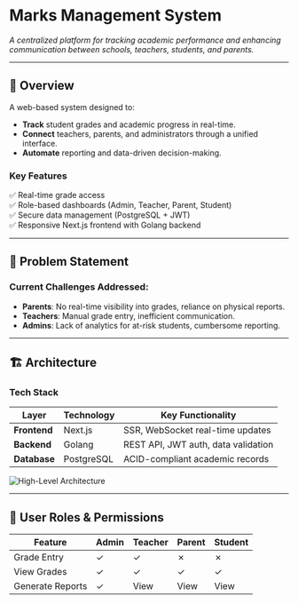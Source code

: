 # Marks Management System

_A centralized platform for tracking academic performance and enhancing communication between schools, teachers, students, and parents._

---

## 📌 Overview

A web-based system designed to:

- **Track** student grades and academic progress in real-time.
- **Connect** teachers, parents, and administrators through a unified interface.
- **Automate** reporting and data-driven decision-making.

### Key Features

✅ Real-time grade access  
✅ Role-based dashboards (Admin, Teacher, Parent, Student)  
✅ Secure data management (PostgreSQL + JWT)  
✅ Responsive Next.js frontend with Golang backend

---

## 🎯 Problem Statement

### Current Challenges Addressed:

- **Parents**: No real-time visibility into grades, reliance on physical reports.
- **Teachers**: Manual grade entry, inefficient communication.
- **Admins**: Lack of analytics for at-risk students, cumbersome reporting.

---

## 🏗️ Architecture

### Tech Stack

| Layer        | Technology | Key Functionality                   |
| ------------ | ---------- | ----------------------------------- |
| **Frontend** | Next.js    | SSR, WebSocket real-time updates    |
| **Backend**  | Golang     | REST API, JWT auth, data validation |
| **Database** | PostgreSQL | ACID-compliant academic records     |

![High-Level Architecture](media/image2.png)

---

## 👥 User Roles & Permissions

| Feature          | Admin | Teacher | Parent | Student |
| ---------------- | ----- | ------- | ------ | ------- |
| Grade Entry      | ✓     | ✓       | ✗      | ✗       |
| View Grades      | ✓     | ✓       | ✓      | ✓       |
| Generate Reports | ✓     | View    | View   | View    |
